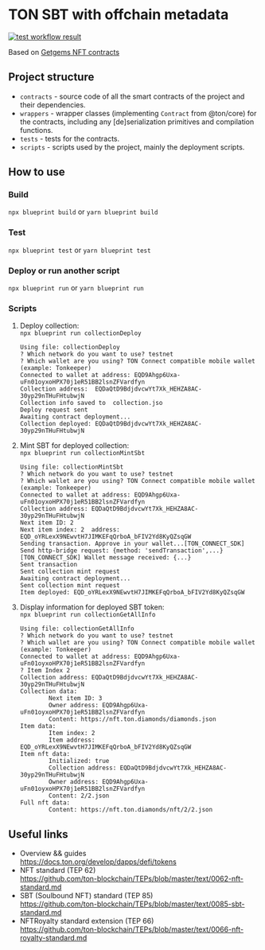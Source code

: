 # TON SBT with offchain metadata
[![test workflow result](actions/workflows/test.yml/badge.svg)](actions/workflows/test.yml)

Based on [Getgems NFT contracts](https://github.com/getgems-io/nft-contracts/)

## Project structure

-   `contracts` - source code of all the smart contracts of the project and their dependencies.
-   `wrappers` - wrapper classes (implementing `Contract` from @ton/core) for the contracts, including any [de]serialization primitives and compilation functions.
-   `tests` - tests for the contracts.
-   `scripts` - scripts used by the project, mainly the deployment scripts.

## How to use

### Build

`npx blueprint build` or `yarn blueprint build`

### Test

`npx blueprint test` or `yarn blueprint test`

### Deploy or run another script

`npx blueprint run` or `yarn blueprint run`

### Scripts

1. Deploy collection:  
   `npx blueprint run collectionDeploy`
   ```shell
   Using file: collectionDeploy
   ? Which network do you want to use? testnet
   ? Which wallet are you using? TON Connect compatible mobile wallet (example: Tonkeeper)
   Connected to wallet at address: EQD9Ahgp6Uxa-uFn01oyxoHPX70j1eR51BB2lsnZFVardfyn
   Collection address:  EQDaQtD9BdjdvcwYt7Xk_HEHZA8AC-30yp29nTHuFHtubwjN
   Collection info saved to  collection.jso
   Deploy request sent
   Awaiting contract deployment...
   Collection deployed: EQDaQtD9BdjdvcwYt7Xk_HEHZA8AC-30yp29nTHuFHtubwjN
   ```
3. Mint SBT for deployed collection:  
   `npx blueprint run collectionMintSbt`
   ```shell
   Using file: collectionMintSbt
   ? Which network do you want to use? testnet
   ? Which wallet are you using? TON Connect compatible mobile wallet (example: Tonkeeper)
   Connected to wallet at address: EQD9Ahgp6Uxa-uFn01oyxoHPX70j1eR51BB2lsnZFVardfyn
   Collection address: EQDaQtD9BdjdvcwYt7Xk_HEHZA8AC-30yp29nTHuFHtubwjN
   Next item ID: 2
   Next item index: 2  address: EQD_oYRLexX9NEwvtH7JIMKEFqQrboA_bFIV2Yd8KyQZsqGW
   Sending transaction. Approve in your wallet...[TON_CONNECT_SDK] Send http-bridge request: {method: 'sendTransaction',...}
   [TON_CONNECT_SDK] Wallet message received: {...}
   Sent transaction
   Sent collection mint request
   Awaiting contract deployment...
   Sent collection mint request
   Item deployed: EQD_oYRLexX9NEwvtH7JIMKEFqQrboA_bFIV2Yd8KyQZsqGW
   ```
5. Display information for deployed SBT token:  
   `npx blueprint run collectionGetAllInfo`
   ```shell
   Using file: collectionGetAllInfo
   ? Which network do you want to use? testnet
   ? Which wallet are you using? TON Connect compatible mobile wallet (example: Tonkeeper)
   Connected to wallet at address: EQD9Ahgp6Uxa-uFn01oyxoHPX70j1eR51BB2lsnZFVardfyn
   ? Item Index 2
   Collection address: EQDaQtD9BdjdvcwYt7Xk_HEHZA8AC-30yp29nTHuFHtubwjN
   Collection data:
           Next item ID: 3
           Owner address: EQD9Ahgp6Uxa-uFn01oyxoHPX70j1eR51BB2lsnZFVardfyn
           Content: https://nft.ton.diamonds/diamonds.json
   Item data:
           Item index: 2
           Item address: EQD_oYRLexX9NEwvtH7JIMKEFqQrboA_bFIV2Yd8KyQZsqGW
   Item nft data:
           Initialized: true
           Collection address: EQDaQtD9BdjdvcwYt7Xk_HEHZA8AC-30yp29nTHuFHtubwjN
           Owner address: EQD9Ahgp6Uxa-uFn01oyxoHPX70j1eR51BB2lsnZFVardfyn
           Content: 2/2.json
   Full nft data:
           Content: https://nft.ton.diamonds/nft/2/2.json
   ```

## Useful links

- Overview && guides  
  https://docs.ton.org/develop/dapps/defi/tokens
- NFT standard (TEP 62)  
  https://github.com/ton-blockchain/TEPs/blob/master/text/0062-nft-standard.md
- SBT (Soulbound NFT) standard (TEP 85)  
  https://github.com/ton-blockchain/TEPs/blob/master/text/0085-sbt-standard.md
- NFTRoyalty standard extension (TEP 66)  
  https://github.com/ton-blockchain/TEPs/blob/master/text/0066-nft-royalty-standard.md
